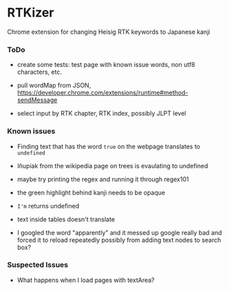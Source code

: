 # RTKizer
Chrome extension for changing Heisig RTK keywords to Japanese kanji

### ToDo

+ create some tests: test page with known issue words, non utf8 characters, etc.

+ pull wordMap from JSON, https://developer.chrome.com/extensions/runtime#method-sendMessage

+ select input by RTK chapter, RTK index, possibly JLPT level

### Known issues

+ Finding text that has the word `true` on the webpage translates to `undefined`

+ Iñupiak from the wikipedia page on trees is evaulating to undefined

+ maybe try printing the regex and running it through regex101

+ the green highlight behind kanji needs to be opaque

+ `I'm` returns undefined

+ text inside tables doesn't translate

+ I googled the word "apparently" and it messed up google really bad and forced it to reload repeatedly
possibly from adding text nodes to search box?  

### Suspected Issues

+ What happens when I load pages with textArea?
